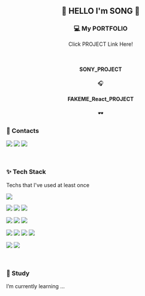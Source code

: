  <div align="center"> 
  
  ## 👋 HELLO I'm SONG 👋
  
  <h3>💻 My PORTFOLIO</h3>
  <p>Click PROJECT Link Here!</p></br>
  <h4>SONY_PROJECT</h4>
  <a href="http://sony.dothome.co.kr/" target="_blank" onclick="window.open(this.href, '_blank'); return false;" 
   style="text-decoration: none; color: inherit;">
   🎧
 </a>

  <h4>FAKEME_React_PROJECT</h4>
  <a href="" target="_blank" onclick="window.open(this.href, '_blank'); return false;" 
   style="text-decoration: none; color: inherit;">
   🕶
</a>
</div>

<h3>🏰 Contacts</h3>
<p>
  <a href="mailto:tmddnjs0633@gmail.com" target="_blank"><img src="https://img.shields.io/badge/Gmail-EA4335?style=flat-square&logo=Gmail&logoColor=black"/></a>
  <a href="https://velog.io/@jiwon_17" target="_blank"><img src="https://img.shields.io/badge/Velog-20C997?style=flat-square&logo=Velog&logoColor=white"/></a>
  <a href="https://velog.io/@jiwon_17" target="_blank"><img src="https://img.shields.io/badge/notion-ffffff?style=flat-square&logo=notion&logoColor=black"/></a>
</p>
</br>
<h3>✨ Tech Stack</h3>
<p>Techs that I've used at least once</p>
<p>
 <img src="https://img.shields.io/badge/Figma-F24E1E?style=flat-square&logo=Figma&logoColor=black"/></a>
</p>
<p>
  <img src="https://img.shields.io/badge/HTML5-E34F26?style=flat-square&logo=HTML5&logoColor=white">
  <img src="https://img.shields.io/badge/CSS3-1572B6?style=flat-square&logo=CSS3&logoColor=white">
  <img src="https://img.shields.io/badge/SCSS-CC6699?style=flat-square&logo=Sass&logoColor=white"/>
</p>
<p>
 <img src="https://img.shields.io/badge/MUI-007FFF?style=flat-square&logo=mui&logoColor=white">
 <img src="https://img.shields.io/badge/chakraui-1BB2A9?style=flat-square&logo=chakraui&logoColor=white">
 <img src="https://img.shields.io/badge/styled components-DB7093?style=flat-square&logo=styledcomponents&logoColor=white">
</p>
<p>
  <img src="https://img.shields.io/badge/JavaScript-F7DF1E?style=flat-square&logo=JavaScript&logoColor=black">
  <img src="https://img.shields.io/badge/jquery-0769AD?style=flat-square&logo=jquery&logoColor=white">
  <img src="https://img.shields.io/badge/React-61DAFB?style=flat-square&logo=React&logoColor=black">
  <img src="https://img.shields.io/badge/reactquery-FF4154?style=flat-square&logo=reactqueryt&logoColor=black">
</p>
<p>
 <img src="https://img.shields.io/badge/springboot-6DB33F?style=flat-square&logo=springbootl&logoColor=white">
 <img src="https://img.shields.io/badge/postgresql-4169E1?style=flat-square&logo=postgresql&logoColor=white">
</p>
</br>
<h3>📘 Study</h3>
<p>I’m currently learning ...</p>
<p>
<!--   <img src="https://img.shields.io/badge/TypeScript-3178C6?style=flat-square&logo=typescript&logoColor=white"/>
  <img src="https://img.shields.io/badge/Next.js-000000?style=flat-square&logo=nextdotjs&logoColor=white"/> -->
</p>

<!--
**songjiwon17/songjiwon17** is a ✨ _special_ ✨ repository because its `README.md` (this file) appears on your GitHub profile.

Here are some ideas to get you started:

- 🔭 I’m currently working on ...
- 🌱 I’m currently learning ...
- 👯 I’m looking to collaborate on ...
- 🤔 I’m looking for help with ...
- 💬 Ask me about ...
- 📫 How to reach me: ...
- 😄 Pronouns: ...
- ⚡ Fun fact: ...
-->
